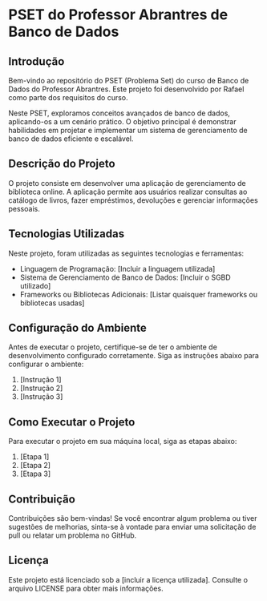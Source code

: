 # PSET do Professor Abrantres de Banco de Dados

## Introdução

Bem-vindo ao repositório do PSET (Problema Set) do curso de Banco de Dados do Professor Abrantres. Este projeto foi desenvolvido por Rafael como parte dos requisitos do curso.

Neste PSET, exploramos conceitos avançados de banco de dados, aplicando-os a um cenário prático. O objetivo principal é demonstrar habilidades em projetar e implementar um sistema de gerenciamento de banco de dados eficiente e escalável.

## Descrição do Projeto

O projeto consiste em desenvolver uma aplicação de gerenciamento de biblioteca online. A aplicação permite aos usuários realizar consultas ao catálogo de livros, fazer empréstimos, devoluções e gerenciar informações pessoais.

## Tecnologias Utilizadas

Neste projeto, foram utilizadas as seguintes tecnologias e ferramentas:

- Linguagem de Programação: [Incluir a linguagem utilizada]
- Sistema de Gerenciamento de Banco de Dados: [Incluir o SGBD utilizado]
- Frameworks ou Bibliotecas Adicionais: [Listar quaisquer frameworks ou bibliotecas usadas]

## Configuração do Ambiente

Antes de executar o projeto, certifique-se de ter o ambiente de desenvolvimento configurado corretamente. Siga as instruções abaixo para configurar o ambiente:

1. [Instrução 1]
2. [Instrução 2]
3. [Instrução 3]

## Como Executar o Projeto

Para executar o projeto em sua máquina local, siga as etapas abaixo:

1. [Etapa 1]
2. [Etapa 2]
3. [Etapa 3]

## Contribuição

Contribuições são bem-vindas! Se você encontrar algum problema ou tiver sugestões de melhorias, sinta-se à vontade para enviar uma solicitação de pull ou relatar um problema no GitHub.

## Licença

Este projeto está licenciado sob a [incluir a licença utilizada]. Consulte o arquivo LICENSE para obter mais informações.

